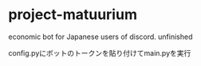 # project-matuurium
economic bot for Japanese users of discord.  unfinished

config.pyにボットのトークンを貼り付けてmain.pyを実行
